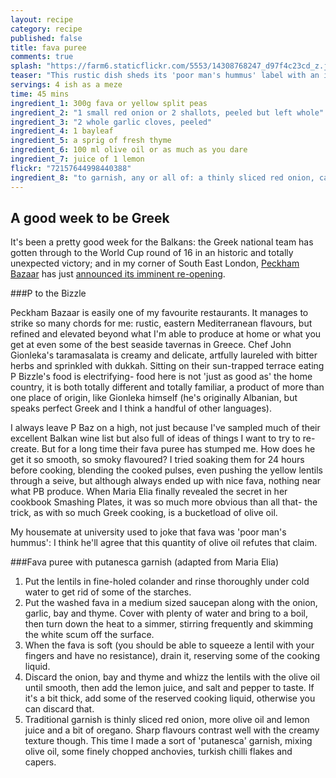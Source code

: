 ```yaml
---
layout: recipe
category: recipe
published: false
title: fava puree
comments: true
splash: "https://farm6.staticflickr.com/5553/14308768247_d97f4c23cd_z.jpg"
teaser: "This rustic dish sheds its 'poor man's hummus' label with an injection of olive oil"
servings: 4 ish as a meze
time: 45 mins
ingredient_1: 300g fava or yellow split peas
ingredient_2: "1 small red onion or 2 shallots, peeled but left whole"
ingredient_3: "2 whole garlic cloves, peeled"
ingredient_4: 1 bayleaf
ingredient_5: a sprig of fresh thyme
ingredient_6: 100 ml olive oil or as much as you dare
ingredient_7: juice of 1 lemon
flickr: "72157644998440388"
ingredient_8: "to garnish, any or all of: a thinly sliced red onion, capers or caper leaves, chilli flakes, parsley, thinly chopped anchovies"
---
```


## A good week to be Greek

It's been a pretty good week for the Balkans: the Greek national team has gotten through to the World Cup round of 16 in an historic and totally unexpected victory; and in my corner of South East London, [Peckham Bazaar](http://peckhambazaar.com/) has just [announced its imminent re-opening](https://twitter.com/PeckhamBazaar/status/481534419938054144).

###P to the Bizzle

Peckham Bazaar is easily one of my favourite restaurants. It manages to strike so many chords for me: rustic, eastern Mediterranean flavours, but refined and elevated beyond what I'm able to produce at home or what you get at even some of the best seaside tavernas in Greece. Chef John Gionleka's taramasalata is creamy and delicate, artfully laureled with bitter herbs and sprinkled with dukkah. Sitting on their sun-trapped terrace eating P Bizzle's food is electrifying- food here is not 'just as good as' the home country, it is both totally different and totally familiar, a product of more than one place of origin, like Gionleka himself (he's originally Albanian, but speaks perfect Greek and I think a handful of other languages). 

I always leave P Baz on a high, not just because I've sampled much of their excellent Balkan wine list but also full of ideas of things I want to try to re-create. But for a long time their fava puree has stumped me. How does he get it so smooth, so smoky flavoured? I tried soaking them for 24 hours before cooking, blending the cooked pulses, even pushing the yellow lentils through a seive, but although always ended up with nice fava, nothing near what PB produce. When Maria Elia finally revealed the secret in her cookbook Smashing Plates, it was so much more obvious than all that- the trick, as with so much Greek cooking, is a bucketload of olive oil.

My housemate at university used to joke that fava was 'poor man's hummus': I think he'll agree that this quantity of olive oil refutes that claim.

###Fava puree with putanesca garnish (adapted from Maria Elia)

1. Put the lentils in fine-holed colander and rinse thoroughly under cold water to get rid of some of the starches.
2. Put the washed fava in a medium sized saucepan along with the onion, garlic, bay and thyme. Cover with plenty of water and bring to a boil, then turn down the heat to a simmer, stirring frequently and skimming the white scum off the surface.
3. When the fava is soft (you should be able to squeeze a lentil with your fingers and have no resistance), drain it, reserving some of the cooking liquid.
4. Discard the onion, bay and thyme and whizz the lentils with the olive oil until smooth, then add the lemon juice, and salt and pepper to taste. If it's a bit thick, add some of the reserved cooking liquid, otherwise you can discard that.
5. Traditional garnish is thinly sliced red onion, more olive oil and lemon juice and a bit of oregano. Sharp flavours contrast well with the creamy texture though. This time I made a sort of 'putanesca' garnish, mixing olive oil, some finely chopped anchovies, turkish chilli flakes and capers.



